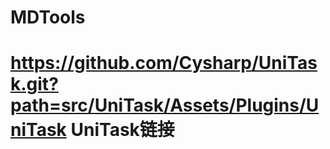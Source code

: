 # MDTools
# https://github.com/Cysharp/UniTask.git?path=src/UniTask/Assets/Plugins/UniTask    UniTask链接